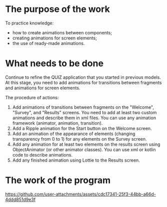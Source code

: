 # The purpose of the work
To practice knowledge:
- how to create animations between components;
- creating animations for screen elements;
- the use of ready-made animations.

# What needs to be done
Continue to refine the QUIZ application that you started in previous models. At this stage, you need to add animations for transitions between fragments and animations for screen elements.

The procedure of actions:

1. Add animations of transitions between fragments on the "Welcome", "Survey", and "Results" screens. You need to add at least two custom animations and describe them in xml files. You can use any animation framework (animator, animation, transition).
2. Add a Ripple animation for the Start button on the Welcome screen.
3. Add an animation of the appearance of elements (changing transparency from 0 to 1) for any elements on the Survey screen.
4. Add any animation for at least two elements on the results screen using ObjectAnimator (or other animator classes). You can use xml or kotlin code to describe animations.
5. Add any finished animation using Lottie to the Results screen.

# The work of the program


https://github.com/user-attachments/assets/cdc17341-25f3-44bb-a66d-4ddd851d9e3f

